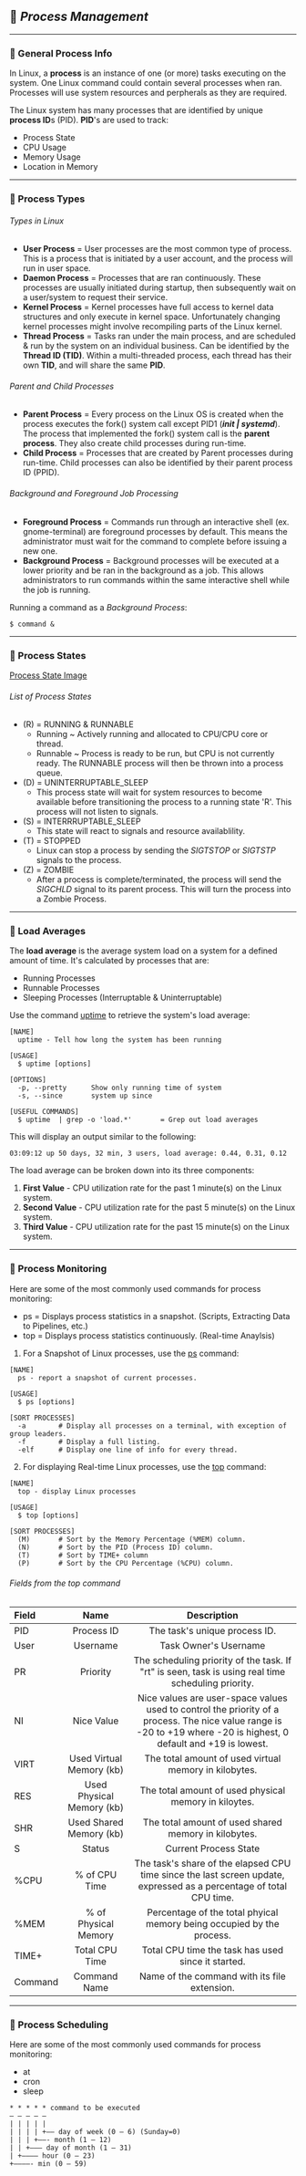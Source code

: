 <!--Processes-->
## :crystal_ball: *Process Management*
___

<!--General-->
### :sushi: General Process Info
In Linux, a **process** is an instance of one (or more) tasks executing on the system. One Linux command could contain several processes when ran. Processes will use system resources and perpherals as they are required.

The Linux system has many processes that are identified by unique **process ID**s (PID). **PID**'s are used to track:
- Process State
- CPU Usage
- Memory Usage
- Location in Memory
___

<!--Process_Types-->
### :rice_ball: Process Types
###### Types in Linux
- **User Process** = User processes are the most common type of process. This is a process that is initiated by a user account, and the process will run in user space.
- **Daemon Process** = Processes that are ran continuously. These processes are usually initiated during startup, then subsequently wait on a user/system to request their service.
- **Kernel Process** = Kernel processes have full access to kernel data structures and only execute in kernel space. Unfortunately changing kernel processes might involve recompiling parts of the Linux kernel.
- **Thread Process** = Tasks ran under the main process, and are scheduled & run by the system on an individual business. Can be identified by the **Thread ID (TID)**. Within a multi-threaded process, each thread has their own **TID**, and will share the same **PID**.

###### Parent and Child Processes
- **Parent Process** = Every process on the Linux OS is created when the process executes the fork() system call except PID1 (***init | systemd***). The process that implemented the fork() system call is the **parent process**. They also create child processes during run-time.
- **Child Process** = Processes that are created by Parent processes during run-time. Child processes can also be identified by their parent process ID (PPID).

###### Background and Foreground Job Processing
- **Foreground Process** = Commands run through an interactive shell (ex. gnome-terminal) are foreground processes by default. This means the administrator must wait for the command to complete before issuing a new one.
- **Background Process** = Background processes will be executed at a lower priority and be ran in the background as a job. This allows administrators to run commands within the same interactive shell while the job is running.

Running a command as a _Background Process_:
```
$ command &
```
___

<!--Process_States-->
### :ramen: Process States
[Process State Image](https://www.baeldung.com/linux/process-states)

###### List of Process States
- (R) = RUNNING & RUNNABLE
  - Running ~ Actively running and allocated to CPU/CPU core or thread.
  - Runnable ~ Process is ready to be run, but CPU is not currently ready. The RUNNABLE process will then be thrown into a process queue.
- (D) = UNINTERRUPTABLE_SLEEP
  - This process state will wait for system resources to become available before transitioning the process to a running state 'R'. This process will not listen to signals.
- (S) = INTERRRUPTABLE_SLEEP
  - This state will react to signals and resource availablility.
- (T) = STOPPED
  - Linux can stop a process by sending the _SIGTSTOP_ or _SIGTSTP_ signals to the process.
- (Z) = ZOMBIE
  - After a process is complete/terminated, the process will send the _SIGCHLD_ signal to its parent process. This will turn the process into a Zombie Process.
___

### :fried_shrimp: Load Averages
The **load average** is the average system load on a system for a defined amount of time. It's calculated by processes that are:
- Running Processes
- Runnable Processes
- Sleeping Processes (Interruptable & Uninterruptable)

Use the command [uptime](https://man7.org/linux/man-pages/man1/uptime.1.html) to retrieve the system's load average:
```
[NAME]
  uptime - Tell how long the system has been running

[USAGE]
  $ uptime [options]

[OPTIONS]
  -p, --pretty      Show only running time of system
  -s, --since       system up since
  
[USEFUL COMMANDS]
  $ uptime  | grep -o 'load.*'       = Grep out load averages
```
This will display an output similar to the following:
```
03:09:12 up 50 days, 32 min, 3 users, load average: 0.44, 0.31, 0.12
```

The load average can be broken down into its three components:
1. **First Value** - CPU utilization rate for the past 1 minute(s) on the Linux system.
2. **Second Value** - CPU utilization rate for the past 5 minute(s) on the Linux system.
3. **Third Value** - CPU utilization rate for the past 15 minute(s) on the Linux system.
___

<!--Process_Monitoring-->
### :bento: Process Monitoring
Here are some of the most commonly used commands for process monitoring:
- ps = Displays process statistics in a snapshot. (Scripts, Extracting Data to Pipelines, etc.)
- top = Displays process statistics continuously. (Real-time Anaylsis)

1. For a Snapshot of Linux processes, use the [ps](https://man7.org/linux/man-pages/man1/ps.1.html) command:
```
[NAME]
  ps - report a snapshot of current processes.
  
[USAGE]
  $ ps [options]
  
[SORT PROCESSES]
  -a        # Display all processes on a terminal, with exception of group leaders.
  -f        # Display a full listing.
  -elf      # Display one line of info for every thread.
```

2. For displaying Real-time Linux processes, use the [top](https://man7.org/linux/man-pages/man1/top.1.html) command:
```
[NAME]
  top - display Linux processes
  
[USAGE]
  $ top [options]
  
[SORT PROCESSES]
  (M)       # Sort by the Memory Percentage (%MEM) column.
  (N)       # Sort by the PID (Process ID) column.
  (T)       # Sort by TIME+ column
  (P)       # Sort by the CPU Percentage (%CPU) column.
```

###### Fields from the top command
Field | Name | Description
:------|:------:|:------:
PID | Process ID | The task's unique process ID.
User | Username | Task Owner's Username
PR | Priority | The scheduling priority of the task. If "rt" is seen, task is using real time scheduling priority.
NI | Nice Value | Nice values are user-space values used to control the priority of a process. The nice value range is -20 to +19 where -20 is highest, 0 default and +19 is lowest.
VIRT | Used Virtual Memory (kb) | The total amount of used virtual memory in kilobytes.
RES | Used Physical Memory (kb) | The total amount of used physical memory in kiloytes.
SHR | Used Shared Memory (kb) | The total amount of used shared memory in kilobytes.
S | Status | Current Process State
%CPU | % of CPU Time | The task's share of the elapsed CPU time since the last screen update, expressed as a percentage of total CPU time.
%MEM | % of Physical Memory | Percentage of the total phyical memory being occupied by the process.
TIME+ | Total CPU Time | Total CPU time the task has used since it started.
Command | Command Name | Name of the command with its file extension.
___

<!--Process_Monitoring-->
### :takeout_box: Process Scheduling
Here are some of the most commonly used commands for process monitoring:
- at
- cron
- sleep

```
* * * * * command to be executed
– – – – –
| | | | |
| | | | +—– day of week (0 – 6) (Sunday=0)
| | | +——- month (1 – 12)
| | +——— day of month (1 – 31)
| +———– hour (0 – 23)
+————- min (0 – 59)
```
